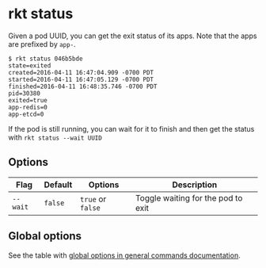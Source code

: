 # rkt status

Given a pod UUID, you can get the exit status of its apps.
Note that the apps are prefixed by `app-`.

```
$ rkt status 046b5bde
state=exited
created=2016-04-11 16:47:04.909 -0700 PDT
started=2016-04-11 16:47:05.129 -0700 PDT
finished=2016-04-11 16:48:35.746 -0700 PDT
pid=30380
exited=true
app-redis=0
app-etcd=0
```

If the pod is still running, you can wait for it to finish and then get the status with `rkt status --wait UUID`

## Options

| Flag | Default | Options | Description |
| --- | --- | --- | --- |
| `--wait` |  `false` | `true` or `false` | Toggle waiting for the pod to exit |

## Global options

See the table with [global options in general commands documentation](../commands.md#global-options).
